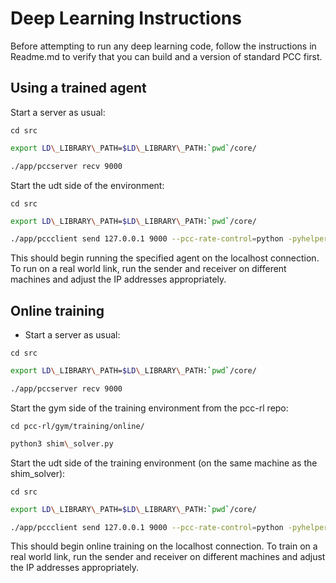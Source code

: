 # Deep Learning Instructions

Before attempting to run any deep learning code, follow the instructions in
Readme.md to verify that you can build and a version of standard PCC first.

## Using a trained agent

Start a server as usual:

`cd src
`

```bash
export LD\_LIBRARY\_PATH=$LD\_LIBRARY\_PATH:`pwd`/core/
```

```bash
./app/pccserver recv 9000
```

Start the udt side of the environment:

`cd src`

```bash
export LD\_LIBRARY\_PATH=$LD\_LIBRARY\_PATH:`pwd`/core/
```
```bash
./app/pccclient send 127.0.0.1 9000 --pcc-rate-control=python -pyhelper=loaded\_client -pypath=/path/to/pcc-rl/src/udt-plugins/testing/ --history-len=10 --pcc-utility-calc=linear --model-path=/path/to/your/model/

```

This should begin running the specified agent on the localhost connection. To run on a real world link, run the sender and receiver on different machines and adjust the IP addresses appropriately.

## Online training

- Start a server as usual:

`cd src`

```bash
export LD\_LIBRARY\_PATH=$LD\_LIBRARY\_PATH:`pwd`/core/
```
```bash
./app/pccserver recv 9000
```

Start the gym side of the training environment from the pcc-rl repo:

`cd pcc-rl/gym/training/online/`

```bash
python3 shim\_solver.py
```

Start the udt side of the training environment (on the same machine as the shim\_solver):

`cd src`

```bash
export LD\_LIBRARY\_PATH=$LD\_LIBRARY\_PATH:`pwd`/core/
```

```bash
./app/pccclient send 127.0.0.1 9000 --pcc-rate-control=python -pyhelper=shim -path=/path/to/pcc-rl/src/udt-plugins/training/ --history-len=10 --pcc-utility-calc=linear
```

This should begin online training on the localhost connection. To train on a real world link, run the sender and receiver on different machines and adjust the IP addresses appropriately.
